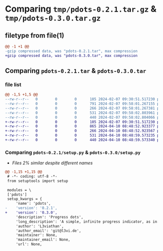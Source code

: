 # Comparing `tmp/pdots-0.2.1.tar.gz` & `tmp/pdots-0.3.0.tar.gz`

## filetype from file(1)

```diff
@@ -1 +1 @@
-gzip compressed data, was "pdots-0.2.1.tar", max compression
+gzip compressed data, was "pdots-0.3.0.tar", max compression
```

## Comparing `pdots-0.2.1.tar` & `pdots-0.3.0.tar`

### file list

```diff
@@ -1,5 +1,5 @@
--rw-r--r--   0        0        0      105 2024-02-07 09:30:51.517230 pdots-0.2.1/README.md
--rw-r--r--   0        0        0      791 2024-02-07 09:58:01.267155 pdots-0.2.1/pdots.py
--rw-r--r--   0        0        0      266 2024-02-07 09:58:01.267381 pdots-0.2.1/pyproject.toml
--rw-r--r--   0        0        0      531 2024-02-07 09:58:02.803961 pdots-0.2.1/setup.py
--rw-r--r--   0        0        0      440 2024-02-07 09:58:02.804066 pdots-0.2.1/PKG-INFO
+-rw-r--r--   0        0        0      105 2024-02-07 09:30:51.517230 pdots-0.3.0/README.md
+-rw-r--r--   0        0        0      865 2024-04-10 08:48:52.923377 pdots-0.3.0/pdots.py
+-rw-r--r--   0        0        0      266 2024-04-10 08:48:52.923567 pdots-0.3.0/pyproject.toml
+-rw-r--r--   0        0        0      531 2024-04-10 08:48:59.573235 pdots-0.3.0/setup.py
+-rw-r--r--   0        0        0      440 2024-04-10 08:48:59.573340 pdots-0.3.0/PKG-INFO
```

### Comparing `pdots-0.2.1/setup.py` & `pdots-0.3.0/setup.py`

 * *Files 2% similar despite different names*

```diff
@@ -1,15 +1,15 @@
 # -*- coding: utf-8 -*-
 from setuptools import setup
 
 modules = \
 ['pdots']
 setup_kwargs = {
     'name': 'pdots',
-    'version': '0.2.1',
+    'version': '0.3.0',
     'description': 'Progress dots',
     'long_description': 'A simple, infinite progress indicator, as in: there is progress going on (and not: how far along are we)\n',
     'author': 'L3viathan',
     'author_email': 'git@l3vi.de',
     'maintainer': None,
     'maintainer_email': None,
     'url': None,
```

